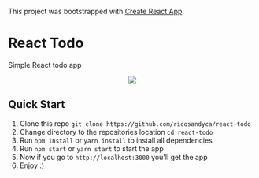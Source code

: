 This project was bootstrapped with [Create React App](https://github.com/facebook/create-react-app).

# React Todo
Simple React todo app

<p align="center"><img src="https://github.com/ricosandyca/react-todo/blob/master/preview/kegiatan.gif"/></p>

## Quick Start
<ol>
  <li>Clone this repo <code>git clone https://github.com/ricosandyca/react-todo</code></li>
  <li>Change directory to the repositories location <code>cd react-todo</code></li>
  <li>Run <code>npm install</code> or <code>yarn install</code> to install all dependencies</li>
  <li>Run <code>npm start</code> or <code>yarn start</code> to start the app</li>
  <li>Now if you go to <code>http://localhost:3000</code> you'll get the app</li>
  <li>Enjoy :)</li>
</ol>

